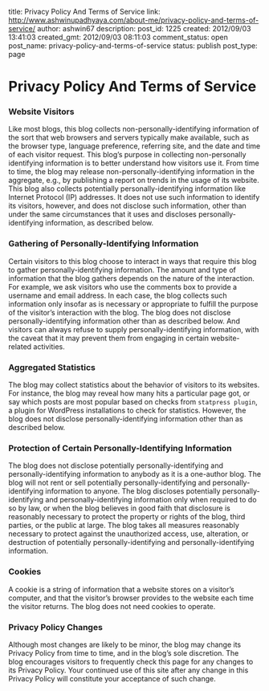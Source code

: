 title: Privacy Policy And Terms of Service
link: http://www.ashwinupadhyaya.com/about-me/privacy-policy-and-terms-of-service/
author: ashwin67
description: 
post_id: 1225
created: 2012/09/03 13:41:03
created_gmt: 2012/09/03 08:11:03
comment_status: open
post_name: privacy-policy-and-terms-of-service
status: publish
post_type: page

# Privacy Policy And Terms of Service

### Website Visitors

Like most blogs, this blog collects non-personally-identifying information of the sort that web browsers and servers typically make available, such as the browser type, language preference, referring site, and the date and time of each visitor request. This blog’s purpose in collecting non-personally identifying information is to better understand how visitors use it. From time to time, the blog may release non-personally-identifying information in the aggregate, e.g., by publishing a report on trends in the usage of its website. This blog also collects potentially personally-identifying information like Internet Protocol (IP) addresses. It does not use such information to identify its visitors, however, and does not disclose such information, other than under the same circumstances that it uses and discloses personally-identifying information, as described below. 

### Gathering of Personally-Identifying Information

Certain visitors to this blog choose to interact in ways that require this blog to gather personally-identifying information. The amount and type of information that the blog gathers depends on the nature of the interaction. For example, we ask visitors who use the comments box to provide a username and email address. In each case, the blog collects such information only insofar as is necessary or appropriate to fulfill the purpose of the visitor’s interaction with the blog. The blog does not disclose personally-identifying information other than as described below. And visitors can always refuse to supply personally-identifying information, with the caveat that it may prevent them from engaging in certain website-related activities. 

### Aggregated Statistics

The blog may collect statistics about the behavior of visitors to its websites. For instance, the blog may reveal how many hits a particular page got, or say which posts are most popular based on checks from `statpress plugin`, a plugin for WordPress installations to check for statistics. However, the blog does not disclose personally-identifying information other than as described below. 

### Protection of Certain Personally-Identifying Information

The blog does not disclose potentially personally-identifying and personally-identifying information to anybody as it is a one-author blog. The blog will not rent or sell potentially personally-identifying and personally-identifying information to anyone. The blog discloses potentially personally-identifying and personally-identifying information only when required to do so by law, or when the blog believes in good faith that disclosure is reasonably necessary to protect the property or rights of the blog, third parties, or the public at large. The blog takes all measures reasonably necessary to protect against the unauthorized access, use, alteration, or destruction of potentially personally-identifying and personally-identifying information. 

### Cookies

A cookie is a string of information that a website stores on a visitor’s computer, and that the visitor’s browser provides to the website each time the visitor returns. The blog does not need cookies to operate. 

### Privacy Policy Changes

Although most changes are likely to be minor, the blog may change its Privacy Policy from time to time, and in the blog’s sole discretion. The blog encourages visitors to frequently check this page for any changes to its Privacy Policy. Your continued use of this site after any change in this Privacy Policy will constitute your acceptance of such change.